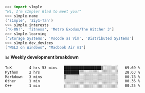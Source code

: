 ```python
>>> import s1mple
"Hi, I'm s1mple! Glad to meet you!"
>>> s1mple.name
('s1mple', 'Ziy1-Tan')
>>> s1mple.interests
['K-ON!', 'fitness', 'Metro Exodus/The Witcher 3']
>>> s1mple.learning
['Storage Systems', 'Vscode as Vim', 'Distributed Systems']
>>> s1mple.dev_devices
["WSL2 on Windows", "Macbook Air m1"]
```
📊 **Weekly development breakdown**
<!--START_SECTION:waka-->

```txt
TeX        4 hrs 53 mins   █████████████████▒░░░░░░░   69.69 %
Python     2 hrs           ███████░░░░░░░░░░░░░░░░░░   28.63 %
Markdown   3 mins          ▒░░░░░░░░░░░░░░░░░░░░░░░░   00.78 %
Other      1 min           ░░░░░░░░░░░░░░░░░░░░░░░░░   00.36 %
C++        1 min           ░░░░░░░░░░░░░░░░░░░░░░░░░   00.25 %
```

<!--END_SECTION:waka-->
